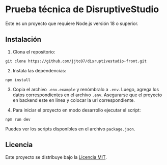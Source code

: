 # Prueba técnica de DisruptiveStudio

Este es un proyecto que requiere Node.js versión 18 o superior.

## Instalación

1. Clona el repositorio:

```
git clone https://github.com/jjtc07/disruptivestudio-front.git
```

2. Instala las dependencias:

```
npm install
```

3. Copia el archivo `.env.example` y renómbralo a `.env`. Luego, agrega los datos correspondientes en el archivo `.env`. Asegurarse que el proyecto en backend este en linea y colocar la url correspondiente.

4. Para iniciar el proyecto en modo desarrollo ejecutar el script:

```
npm run dev
```

Puedes ver los scripts disponibles en el archivo `package.json`.

## Licencia

Este proyecto se distribuye bajo la [Licencia MIT](LICENSE).
